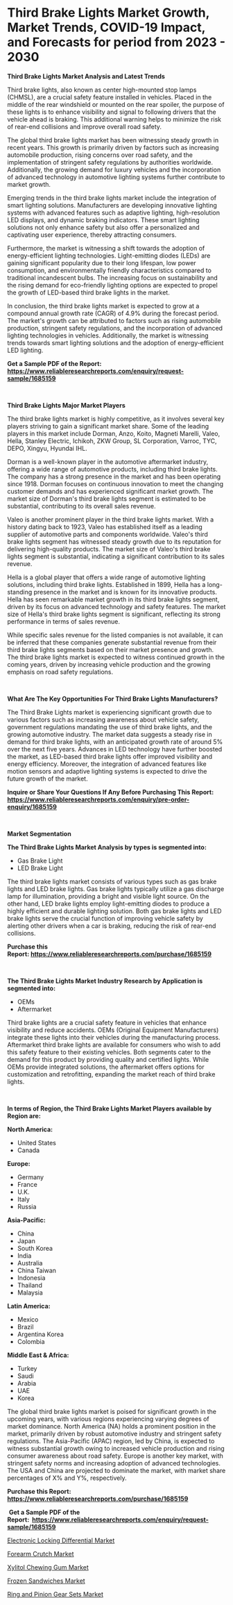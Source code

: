 <p><h1>Third Brake Lights Market Growth, Market Trends, COVID-19 Impact, and Forecasts for period from 2023 - 2030</h1></p><p><strong>Third Brake Lights Market Analysis and Latest Trends</strong></p>
<p><p>Third brake lights, also known as center high-mounted stop lamps (CHMSL), are a crucial safety feature installed in vehicles. Placed in the middle of the rear windshield or mounted on the rear spoiler, the purpose of these lights is to enhance visibility and signal to following drivers that the vehicle ahead is braking. This additional warning helps to minimize the risk of rear-end collisions and improve overall road safety.</p><p>The global third brake lights market has been witnessing steady growth in recent years. This growth is primarily driven by factors such as increasing automobile production, rising concerns over road safety, and the implementation of stringent safety regulations by authorities worldwide. Additionally, the growing demand for luxury vehicles and the incorporation of advanced technology in automotive lighting systems further contribute to market growth.</p><p>Emerging trends in the third brake lights market include the integration of smart lighting solutions. Manufacturers are developing innovative lighting systems with advanced features such as adaptive lighting, high-resolution LED displays, and dynamic braking indicators. These smart lighting solutions not only enhance safety but also offer a personalized and captivating user experience, thereby attracting consumers.</p><p>Furthermore, the market is witnessing a shift towards the adoption of energy-efficient lighting technologies. Light-emitting diodes (LEDs) are gaining significant popularity due to their long lifespan, low power consumption, and environmentally friendly characteristics compared to traditional incandescent bulbs. The increasing focus on sustainability and the rising demand for eco-friendly lighting options are expected to propel the growth of LED-based third brake lights in the market.</p><p>In conclusion, the third brake lights market is expected to grow at a compound annual growth rate (CAGR) of 4.9% during the forecast period. The market's growth can be attributed to factors such as rising automobile production, stringent safety regulations, and the incorporation of advanced lighting technologies in vehicles. Additionally, the market is witnessing trends towards smart lighting solutions and the adoption of energy-efficient LED lighting.</p></p>
<p><strong>Get a Sample PDF of the Report:&nbsp; <a href="https://www.reliableresearchreports.com/enquiry/request-sample/1685159">https://www.reliableresearchreports.com/enquiry/request-sample/1685159</a></strong></p>
<p>&nbsp;</p>
<p><strong>Third Brake Lights Major Market Players</strong></p>
<p><p>The third brake lights market is highly competitive, as it involves several key players striving to gain a significant market share. Some of the leading players in this market include Dorman, Anzo, Koito, Magneti Marelli, Valeo, Hella, Stanley Electric, Ichikoh, ZKW Group, SL Corporation, Varroc, TYC, DEPO, Xingyu, Hyundai IHL.</p><p>Dorman is a well-known player in the automotive aftermarket industry, offering a wide range of automotive products, including third brake lights. The company has a strong presence in the market and has been operating since 1918. Dorman focuses on continuous innovation to meet the changing customer demands and has experienced significant market growth. The market size of Dorman's third brake lights segment is estimated to be substantial, contributing to its overall sales revenue.</p><p>Valeo is another prominent player in the third brake lights market. With a history dating back to 1923, Valeo has established itself as a leading supplier of automotive parts and components worldwide. Valeo's third brake lights segment has witnessed steady growth due to its reputation for delivering high-quality products. The market size of Valeo's third brake lights segment is substantial, indicating a significant contribution to its sales revenue.</p><p>Hella is a global player that offers a wide range of automotive lighting solutions, including third brake lights. Established in 1899, Hella has a long-standing presence in the market and is known for its innovative products. Hella has seen remarkable market growth in its third brake lights segment, driven by its focus on advanced technology and safety features. The market size of Hella's third brake lights segment is significant, reflecting its strong performance in terms of sales revenue.</p><p>While specific sales revenue for the listed companies is not available, it can be inferred that these companies generate substantial revenue from their third brake lights segments based on their market presence and growth. The third brake lights market is expected to witness continued growth in the coming years, driven by increasing vehicle production and the growing emphasis on road safety regulations.</p></p>
<p>&nbsp;</p>
<p><strong>What Are The Key Opportunities For Third Brake Lights Manufacturers?</strong></p>
<p><p>The Third Brake Lights market is experiencing significant growth due to various factors such as increasing awareness about vehicle safety, government regulations mandating the use of third brake lights, and the growing automotive industry. The market data suggests a steady rise in demand for third brake lights, with an anticipated growth rate of around 5% over the next five years. Advances in LED technology have further boosted the market, as LED-based third brake lights offer improved visibility and energy efficiency. Moreover, the integration of advanced features like motion sensors and adaptive lighting systems is expected to drive the future growth of the market.</p></p>
<p><strong>Inquire or Share Your Questions If Any Before Purchasing This Report: <a href="https://www.reliableresearchreports.com/enquiry/pre-order-enquiry/1685159">https://www.reliableresearchreports.com/enquiry/pre-order-enquiry/1685159</a></strong></p>
<p>&nbsp;</p>
<p><strong>Market Segmentation</strong></p>
<p><strong>The Third Brake Lights Market Analysis by types is segmented into:</strong></p>
<p><ul><li>Gas Brake Light</li><li>LED Brake Light</li></ul></p>
<p><p>The third brake lights market consists of various types such as gas brake lights and LED brake lights. Gas brake lights typically utilize a gas discharge lamp for illumination, providing a bright and visible light source. On the other hand, LED brake lights employ light-emitting diodes to produce a highly efficient and durable lighting solution. Both gas brake lights and LED brake lights serve the crucial function of improving vehicle safety by alerting other drivers when a car is braking, reducing the risk of rear-end collisions.</p></p>
<p><strong>Purchase this Report:&nbsp;<a href="https://www.reliableresearchreports.com/purchase/1685159">https://www.reliableresearchreports.com/purchase/1685159</a></strong></p>
<p>&nbsp;</p>
<p><strong>The Third Brake Lights Market Industry Research by Application is segmented into:</strong></p>
<p><ul><li>OEMs</li><li>Aftermarket</li></ul></p>
<p><p>Third brake lights are a crucial safety feature in vehicles that enhance visibility and reduce accidents. OEMs (Original Equipment Manufacturers) integrate these lights into their vehicles during the manufacturing process. Aftermarket third brake lights are available for consumers who wish to add this safety feature to their existing vehicles. Both segments cater to the demand for this product by providing quality and certified lights. While OEMs provide integrated solutions, the aftermarket offers options for customization and retrofitting, expanding the market reach of third brake lights.</p></p>
<p>&nbsp;</p>
<p><strong>In terms of Region, the Third Brake Lights Market Players available by Region are:</strong></p>
<p>
    <p> <strong> North America: </strong>
        <ul>
            <li>United States</li>
            <li>Canada</li>
        </ul>
        </p> 
    <p> <strong> Europe: </strong>
        <ul>
            <li>Germany</li>
            <li>France</li>
            <li>U.K.</li>
            <li>Italy</li>
            <li>Russia</li>
        </ul>
        </p> 
    <p> <strong> Asia-Pacific: </strong>
        <ul>
            <li>China</li>
            <li>Japan</li>
            <li>South Korea</li>
            <li>India</li>
            <li>Australia</li>
            <li>China Taiwan</li>
            <li>Indonesia</li>
            <li>Thailand</li>
            <li>Malaysia</li>
        </ul>
        </p> 
    <p> <strong> Latin America: </strong>
        <ul>
            <li>Mexico</li>
            <li>Brazil</li>
            <li>Argentina Korea</li>
            <li>Colombia</li>
        </ul>
        </p> 
    <p> <strong> Middle East & Africa: </strong>
        <ul>
            <li>Turkey</li>
            <li>Saudi</li>
            <li>Arabia</li>
            <li>UAE</li>
            <li>Korea</li>
        </ul>
    </p>
    </p>
<p><p>The global third brake lights market is poised for significant growth in the upcoming years, with various regions experiencing varying degrees of market dominance. North America (NA) holds a prominent position in the market, primarily driven by robust automotive industry and stringent safety regulations. The Asia-Pacific (APAC) region, led by China, is expected to witness substantial growth owing to increased vehicle production and rising consumer awareness about road safety. Europe is another key market, with stringent safety norms and increasing adoption of advanced technologies. The USA and China are projected to dominate the market, with market share percentages of X% and Y%, respectively.</p></p>
<p><strong>Purchase this Report: <a href="https://www.reliableresearchreports.com/purchase/1685159">https://www.reliableresearchreports.com/purchase/1685159</a></strong></p>
<p>&nbsp;<strong>Get a Sample PDF of the Report:&nbsp;&nbsp;<a href="https://www.reliableresearchreports.com/enquiry/request-sample/1685159">https://www.reliableresearchreports.com/enquiry/request-sample/1685159</a></strong></p>
<p><strong></strong></p>
<p><p><a href="https://github.com/jonneygiverf/Market-Research-Report-List-1/blob/main/electronic-locking-differential-market.md">Electronic Locking Differential Market</a></p><p><a href="https://www.linkedin.com/pulse/forearm-crutch-market-research-report-provides-thorough-5sm7e/">Forearm Crutch Market</a></p><p><a href="https://medium.com/@ryansai15420/xylitol-chewing-gum-market-size-and-market-trends-complete-industry-overview-2023-to-2030-a8abfe2b2066">Xylitol Chewing Gum Market</a></p><p><a href="https://medium.com/@abdulkazi7580/frozen-sandwiches-market-trends-and-market-analysis-forecasted-for-period-2023-2030-84673b945b8b">Frozen Sandwiches Market</a></p><p><a href="https://github.com/dziulagalemab/Market-Research-Report-List-1/blob/main/ring-and-pinion-gear-sets-market.md">Ring and Pinion Gear Sets Market</a></p></p>